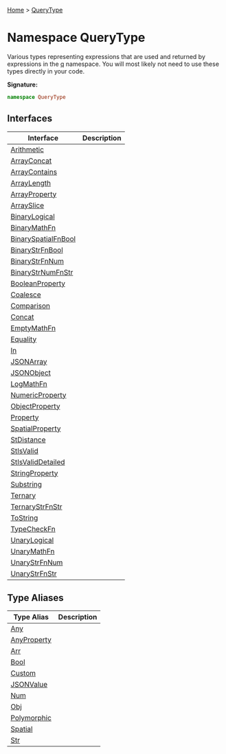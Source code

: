 [Home](../index.md) &gt; [QueryType](./querytype.md)

# Namespace QueryType

Various types representing expressions that are used and returned by expressions in the [q](./q.md) namespace. You will most likely not need to use these types directly in your code.

<b>Signature:</b>

```typescript
namespace QueryType 
```

## Interfaces

|  Interface | Description |
|  --- | --- |
|  [Arithmetic](./querytype/interfaces/arithmetic.md) |  |
|  [ArrayConcat](./querytype/interfaces/arrayconcat.md) |  |
|  [ArrayContains](./querytype/interfaces/arraycontains.md) |  |
|  [ArrayLength](./querytype/interfaces/arraylength.md) |  |
|  [ArrayProperty](./querytype/interfaces/arrayproperty.md) |  |
|  [ArraySlice](./querytype/interfaces/arrayslice.md) |  |
|  [BinaryLogical](./querytype/interfaces/binarylogical.md) |  |
|  [BinaryMathFn](./querytype/interfaces/binarymathfn.md) |  |
|  [BinarySpatialFnBool](./querytype/interfaces/binaryspatialfnbool.md) |  |
|  [BinaryStrFnBool](./querytype/interfaces/binarystrfnbool.md) |  |
|  [BinaryStrFnNum](./querytype/interfaces/binarystrfnnum.md) |  |
|  [BinaryStrNumFnStr](./querytype/interfaces/binarystrnumfnstr.md) |  |
|  [BooleanProperty](./querytype/interfaces/booleanproperty.md) |  |
|  [Coalesce](./querytype/interfaces/coalesce.md) |  |
|  [Comparison](./querytype/interfaces/comparison.md) |  |
|  [Concat](./querytype/interfaces/concat.md) |  |
|  [EmptyMathFn](./querytype/interfaces/emptymathfn.md) |  |
|  [Equality](./querytype/interfaces/equality.md) |  |
|  [In](./querytype/interfaces/in.md) |  |
|  [JSONArray](./querytype/interfaces/jsonarray.md) |  |
|  [JSONObject](./querytype/interfaces/jsonobject.md) |  |
|  [LogMathFn](./querytype/interfaces/logmathfn.md) |  |
|  [NumericProperty](./querytype/interfaces/numericproperty.md) |  |
|  [ObjectProperty](./querytype/interfaces/objectproperty.md) |  |
|  [Property](./querytype/interfaces/property.md) |  |
|  [SpatialProperty](./querytype/interfaces/spatialproperty.md) |  |
|  [StDistance](./querytype/interfaces/stdistance.md) |  |
|  [StIsValid](./querytype/interfaces/stisvalid.md) |  |
|  [StIsValidDetailed](./querytype/interfaces/stisvaliddetailed.md) |  |
|  [StringProperty](./querytype/interfaces/stringproperty.md) |  |
|  [Substring](./querytype/interfaces/substring.md) |  |
|  [Ternary](./querytype/interfaces/ternary.md) |  |
|  [TernaryStrFnStr](./querytype/interfaces/ternarystrfnstr.md) |  |
|  [ToString](./querytype/interfaces/tostring.md) |  |
|  [TypeCheckFn](./querytype/interfaces/typecheckfn.md) |  |
|  [UnaryLogical](./querytype/interfaces/unarylogical.md) |  |
|  [UnaryMathFn](./querytype/interfaces/unarymathfn.md) |  |
|  [UnaryStrFnNum](./querytype/interfaces/unarystrfnnum.md) |  |
|  [UnaryStrFnStr](./querytype/interfaces/unarystrfnstr.md) |  |

## Type Aliases

|  Type Alias | Description |
|  --- | --- |
|  [Any](./querytype/types/any.md) |  |
|  [AnyProperty](./querytype/types/anyproperty.md) |  |
|  [Arr](./querytype/types/arr.md) |  |
|  [Bool](./querytype/types/bool.md) |  |
|  [Custom](./querytype/types/custom.md) |  |
|  [JSONValue](./querytype/types/jsonvalue.md) |  |
|  [Num](./querytype/types/num.md) |  |
|  [Obj](./querytype/types/obj.md) |  |
|  [Polymorphic](./querytype/types/polymorphic.md) |  |
|  [Spatial](./querytype/types/spatial.md) |  |
|  [Str](./querytype/types/str.md) |  |

